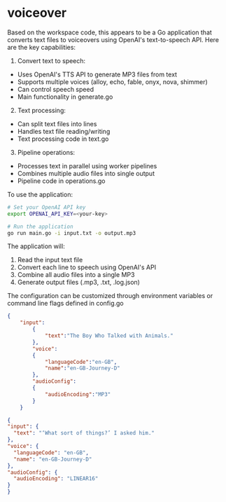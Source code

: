# voiceover


Based on the workspace code, this appears to be a Go application that converts text files to voiceovers using OpenAI's text-to-speech API. Here are the key capabilities:

1. Convert text to speech:
- Uses OpenAI's TTS API to generate MP3 files from text
- Supports multiple voices (alloy, echo, fable, onyx, nova, shimmer)
- Can control speech speed
- Main functionality in generate.go



2. Text processing:
- Can split text files into lines
- Handles text file reading/writing
- Text processing code in text.go



3. Pipeline operations:
- Processes text in parallel using worker pipelines
- Combines multiple audio files into single output
- Pipeline code in operations.go



To use the application:

```sh
# Set your OpenAI API key
export OPENAI_API_KEY=<your-key>

# Run the application
go run main.go -i input.txt -o output.mp3
```

The application will:
1. Read the input text file
2. Convert each line to speech using OpenAI's API
3. Combine all audio files into a single MP3
4. Generate output files (.mp3, .txt, .log.json)

The configuration can be customized through environment variables or command line flags defined in config.go

```json
{
    "input":
        {
            "text":"The Boy Who Talked with Animals."
        },
        "voice":
        {
            "languageCode":"en-GB",
            "name":"en-GB-Journey-D"
        },
        "audioConfig":
        {
            "audioEncoding":"MP3"
        }
    }

{
"input": {
  "text": "‘What sort of things?’ I asked him."
},
"voice": {
  "languageCode": "en-GB",
  "name": "en-GB-Journey-D"
},
"audioConfig": {
  "audioEncoding": "LINEAR16"
}
}    
```
